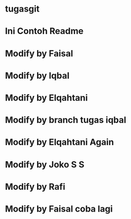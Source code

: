 # tugasgit
# Ini Contoh Readme
# Modify by Faisal
# Modify by Iqbal
# Modify by Elqahtani
# Modify by branch tugas iqbal
# Modify by Elqahtani Again
# Modify by Joko S S
# Modify by Rafi
# Modify by Faisal coba lagi
